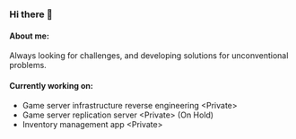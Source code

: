 ### Hi there 👋

#### About me:
Always looking for challenges, and developing solutions for unconventional problems.

#### Currently working on:
 - Game server infrastructure reverse engineering \<Private>
 - Game server replication server \<Private> (On Hold)
 - Inventory management app \<Private>
